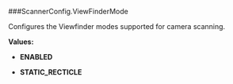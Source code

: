 ###ScannerConfig.ViewFinderMode

Configures the Viewfinder modes supported for camera scanning.

**Values:**

* **ENABLED**

* **STATIC_RECTICLE**

